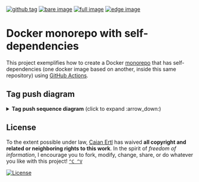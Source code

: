 [![github tag][tag-shield]][tag-url]
[![bare image][gh-bare-shield]][gh-bare-url]
[![full image][gh-full-shield]][gh-full-url]
[![edge image][gh-edge-shield]][gh-edge-url]

# Docker monorepo with self-dependencies

This project exemplifies how to create a Docker [monorepo][monorepo] that has self-dependencies
(one docker image based on another, inside this same repository) using [GitHub Actions][github-actions].

[tag-shield]: https://img.shields.io/github/tag/caian-org/docker-monorepo-self-dependent.svg?logo=git&logoColor=FFF&style=for-the-badge
[tag-url]: https://github.com/caian-org/docker-monorepo-self-dependent/tags

[gh-bare-shield]: https://img.shields.io/github/workflow/status/caian-org/docker-monorepo-self-dependent/build-bare-image?label=bare&logo=docker&logoColor=FFF&style=for-the-badge
[gh-bare-url]: https://github.com/caian-org/docker-monorepo-self-dependent/actions/workflows/build-bare-image.yml

[gh-full-shield]: https://img.shields.io/github/workflow/status/caian-org/docker-monorepo-self-dependent/build-full-image?label=full&logo=docker&logoColor=FFF&style=for-the-badge
[gh-full-url]: https://github.com/caian-org/docker-monorepo-self-dependent/actions/workflows/build-full-image.yml

[gh-edge-shield]: https://img.shields.io/github/workflow/status/caian-org/docker-monorepo-self-dependent/build-edge-image?label=edge&logo=docker&logoColor=FFF&style=for-the-badge
[gh-edge-url]: https://github.com/caian-org/docker-monorepo-self-dependent/actions/workflows/build-edge-image.yml

[github-actions]: https://github.com/features/actions
[monorepo]: https://monorepo.tools


## Tag push diagram

<details>
<summary><strong>Tag push sequence diagram</strong> (click to expand :arrow_down:)</summary>

```mermaid
sequenceDiagram
    autonumber
    participant user as User
    participant github as GitHub Actions
    participant build_bare as Bare build
    participant build_full as Full build
    participant build_edge as Edge build
    participant dockerhub as Docker Hub
    participant samples as Code samples

    user->>github: Pushes a semver tag
    Note right of user: e.g. v0.1.0

    github-)build_bare: Triggers
    build_bare->>dockerhub: Pushes
    Note left of dockerhub: tag 0.1.0-bare
    build_bare-)github: Dispatches
    Note right of github: event "build-full-image"
    build_bare-->github: "bare" build ends

    github-)build_full: Triggers
    build_full->>dockerhub: Pulls
    Note left of dockerhub: tag 0.1.0-bare
    build_full->>dockerhub: Pushes
    Note left of dockerhub: tag 0.1.0-full
    build_full-)github: Dispatches
    Note right of github: event "build-edge-image"
    build_full-->github: "full" build ends

    github-)build_edge: Triggers
    build_edge->>dockerhub: Pulls
    Note left of dockerhub: tag 0.1.0-full
    build_edge->>dockerhub: Pushes
    Note left of dockerhub: tag latest
    build_edge-)github: Dispatches
    Note right of github: event "run-sample"
    build_edge-->github: "edge" build ends

    github-)samples: Triggers
    samples->>dockerhub: Pulls
    Note left of samples: tag latest
    samples-->github: "code samples" test ends
```
</details>


## License

To the extent possible under law, [Caian Ertl][me] has waived __all copyright
and related or neighboring rights to this work__. In the spirit of _freedom of
information_, I encourage you to fork, modify, change, share, or do whatever
you like with this project! [`^C ^V`][kopimi]

[![License][cc-shield]][cc-url]

[me]: https://github.com/upsetbit
[cc-shield]: https://forthebadge.com/images/badges/cc-0.svg
[cc-url]: http://creativecommons.org/publicdomain/zero/1.0

[kopimi]: https://kopimi.com
